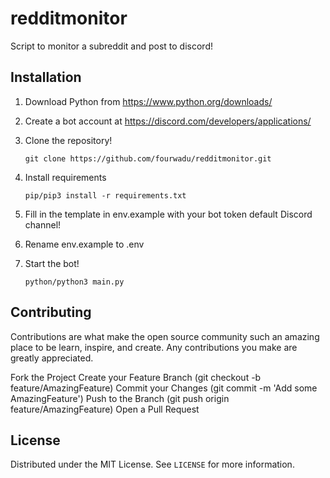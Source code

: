 # redditmonitor
Script to monitor a subreddit and post to discord!

## Installation

1. Download Python from https://www.python.org/downloads/  
2. Create a bot account at https://discord.com/developers/applications/  
3. Clone the repository!
    ```
    git clone https://github.com/fourwadu/redditmonitor.git
    ```
4. Install requirements  
    ```
    pip/pip3 install -r requirements.txt
    ```
5. Fill in the template in env.example with your bot token default Discord channel!  

8. Rename env.example to .env

7. Start the bot!
    ```
    python/python3 main.py
    ```

## Contributing
Contributions are what make the open source community such an amazing place to be learn, inspire, and create. Any contributions you make are greatly appreciated.

Fork the Project
Create your Feature Branch (git checkout -b feature/AmazingFeature)
Commit your Changes (git commit -m 'Add some AmazingFeature')
Push to the Branch (git push origin feature/AmazingFeature)
Open a Pull Request

## License
Distributed under the MIT License. See `LICENSE` for more information.